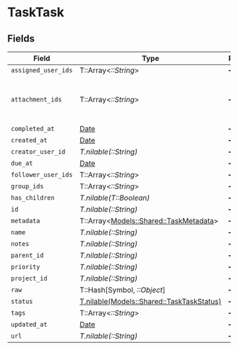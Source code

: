 # TaskTask


## Fields

| Field                                                                              | Type                                                                               | Required                                                                           | Description                                                                        |
| ---------------------------------------------------------------------------------- | ---------------------------------------------------------------------------------- | ---------------------------------------------------------------------------------- | ---------------------------------------------------------------------------------- |
| `assigned_user_ids`                                                                | T::Array<*::String*>                                                               | :heavy_minus_sign:                                                                 | N/A                                                                                |
| `attachment_ids`                                                                   | T::Array<*::String*>                                                               | :heavy_minus_sign:                                                                 | Array of attachment IDs retrieved from StorageFile.Get endpoint                    |
| `completed_at`                                                                     | [Date](https://ruby-doc.org/stdlib-2.6.1/libdoc/date/rdoc/Date.html)               | :heavy_minus_sign:                                                                 | N/A                                                                                |
| `created_at`                                                                       | [Date](https://ruby-doc.org/stdlib-2.6.1/libdoc/date/rdoc/Date.html)               | :heavy_minus_sign:                                                                 | N/A                                                                                |
| `creator_user_id`                                                                  | *T.nilable(::String)*                                                              | :heavy_minus_sign:                                                                 | N/A                                                                                |
| `due_at`                                                                           | [Date](https://ruby-doc.org/stdlib-2.6.1/libdoc/date/rdoc/Date.html)               | :heavy_minus_sign:                                                                 | N/A                                                                                |
| `follower_user_ids`                                                                | T::Array<*::String*>                                                               | :heavy_minus_sign:                                                                 | N/A                                                                                |
| `group_ids`                                                                        | T::Array<*::String*>                                                               | :heavy_minus_sign:                                                                 | N/A                                                                                |
| `has_children`                                                                     | *T.nilable(T::Boolean)*                                                            | :heavy_minus_sign:                                                                 | N/A                                                                                |
| `id`                                                                               | *T.nilable(::String)*                                                              | :heavy_minus_sign:                                                                 | N/A                                                                                |
| `metadata`                                                                         | T::Array<[Models::Shared::TaskMetadata](../../models/shared/taskmetadata.md)>      | :heavy_minus_sign:                                                                 | N/A                                                                                |
| `name`                                                                             | *T.nilable(::String)*                                                              | :heavy_minus_sign:                                                                 | N/A                                                                                |
| `notes`                                                                            | *T.nilable(::String)*                                                              | :heavy_minus_sign:                                                                 | N/A                                                                                |
| `parent_id`                                                                        | *T.nilable(::String)*                                                              | :heavy_minus_sign:                                                                 | N/A                                                                                |
| `priority`                                                                         | *T.nilable(::String)*                                                              | :heavy_minus_sign:                                                                 | N/A                                                                                |
| `project_id`                                                                       | *T.nilable(::String)*                                                              | :heavy_minus_sign:                                                                 | N/A                                                                                |
| `raw`                                                                              | T::Hash[Symbol, *::Object*]                                                        | :heavy_minus_sign:                                                                 | N/A                                                                                |
| `status`                                                                           | [T.nilable(Models::Shared::TaskTaskStatus)](../../models/shared/tasktaskstatus.md) | :heavy_minus_sign:                                                                 | N/A                                                                                |
| `tags`                                                                             | T::Array<*::String*>                                                               | :heavy_minus_sign:                                                                 | N/A                                                                                |
| `updated_at`                                                                       | [Date](https://ruby-doc.org/stdlib-2.6.1/libdoc/date/rdoc/Date.html)               | :heavy_minus_sign:                                                                 | N/A                                                                                |
| `url`                                                                              | *T.nilable(::String)*                                                              | :heavy_minus_sign:                                                                 | N/A                                                                                |